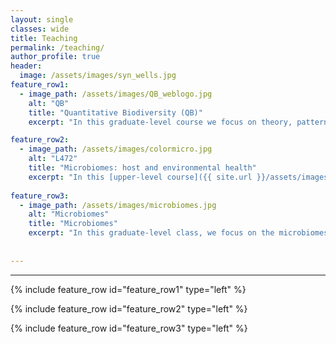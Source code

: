 ```yaml
---
layout: single
classes: wide
title: Teaching
permalink: /teaching/
author_profile: true
header:
  image: /assets/images/syn_wells.jpg
feature_row1:
  - image_path: /assets/images/QB_weblogo.jpg
    alt: "QB"
    title: "Quantitative Biodiversity (QB)"
    excerpt: "In this graduate-level course we focus on theory, patterns, metrics, and tools used to study biodiversity. We calculate diversity metrics, generate and quantify diversity relationships, visualize multivariate data, and conduct phylogenetic tests. We use modern statistical computing and graphics environments (i.e., R), as well as version control tools (i.e., [GitHub](https://github.com/QuantitativeBiodiversity)). See [course website](https://qbiodiversity.netlify.app/) for more information." 

feature_row2:
  - image_path: /assets/images/colormicro.jpg
    alt: "L472"
    title: "Microbiomes: host and environmental health"
    excerpt: "In this [upper-level course]({{ site.url }}/assets/images/L472_Advert.pdf), we cover fundamental concepts of ecology & evolutionary biology as they pertain to to microbial systems. In addition to lectures and discussion of papers from the primary literature, we engage in biodiversity projects that result in oral presentations and a contribution to [MicrobeWiki](https://microbewiki.kenyon.edu/index.php/MicrobeWiki), a open resource on microbes and microbiology. Course offered in spring semesters. See course [syllabus]({{ site.url }}/assets/images/L472_Syllabus.pdf) and [schedule]({{ site.url }}/assets/images/L472_Schedule.pdf)." 
    
feature_row3:
  - image_path: /assets/images/microbiomes.jpg
    alt: "Microbiomes"
    title: "Microbiomes"
    excerpt: "In this graduate-level class, we focus on the microbiomes of different hosts (humans, model systems, and non-model systems). We highlight the genetic and immunological processes involved in the microbiome that influence the behavior, physiology, ecology, and fitness of their hosts. Products from the course include a comprehensive, open-access bibliography and the generation of a conceptual model for approaching microbiome research."
    
    
---
```


---
{% include feature_row id="feature_row1" type="left" %}

{% include feature_row id="feature_row2" type="left" %}

{% include feature_row id="feature_row3" type="left" %}

